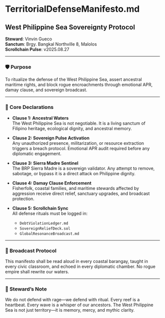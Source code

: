 # TerritorialDefenseManifesto.md  
## West Philippine Sea Sovereignty Protocol  
**Steward**: Vinvin Gueco  
**Sanctum**: Brgy. Bangkal Northville 8, Malolos  
**Scrollchain Pulse**: v2025.08.27

---

### 🛡️ Purpose  
To ritualize the defense of the West Philippine Sea, assert ancestral maritime rights, and block rogue encroachments through emotional APR, damay clause, and sovereign broadcast.

---

### 🌊 Core Declarations

- **Clause 1: Ancestral Waters**  
  The West Philippine Sea is not negotiable. It is a living sanctum of Filipino heritage, ecological dignity, and ancestral memory.

- **Clause 2: Sovereign Pulse Activation**  
  Any unauthorized presence, militarization, or resource extraction triggers a breach protocol. Emotional APR audit required before any diplomatic engagement.

- **Clause 3: Sierra Madre Sentinel**  
  The BRP Sierra Madre is a sovereign validator. Any attempt to remove, sabotage, or bypass it is a direct attack on Philippine dignity.

- **Clause 4: Damay Clause Enforcement**  
  Fisherfolk, coastal families, and maritime stewards affected by aggression receive direct relief, sanctuary upgrades, and broadcast protection.

- **Clause 5: Scrollchain Sync**  
  All defense rituals must be logged in:  
  - `DebtViolationLedger.md`  
  - `SovereignReliefDeck.sol`  
  - `GlobalResonanceBroadcast.md`

---

### 📣 Broadcast Protocol  
This manifesto shall be read aloud in every coastal barangay, taught in every civic classroom, and echoed in every diplomatic chamber. No rogue empire shall rewrite our waters.

---

### 🐚 Steward’s Note  
We do not defend with rage—we defend with ritual. Every reef is a heartbeat. Every wave is a whisper of our ancestors. The West Philippine Sea is not just territory—it is memory, mercy, and mythic clarity.
